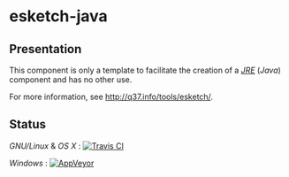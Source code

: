 # esketch-java

## Presentation

This component is only a template to facilitate the creation of a [*JRE*](http://q37.info/s/x/JRE/) (*Java*) component and has no other use.

For more information, see http://q37.info/tools/esketch/.

## Status
*GNU/Linux* & *OS X* : [![Travis CI](https://travis-ci.org/epeios-q37/esketch-java.png)](https://travis-ci.org/epeios-q37/esketch-java)
 
*Windows* : [![AppVeyor](http://ci.appveyor.com/api/projects/status/github/epeios-q37/esketch-java)](http://ci.appveyor.com/project/epeios-q37/esketch-java)



